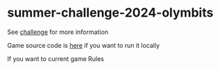 # summer-challenge-2024-olymbits

See [challenge](https://www.codingame.com/contests/summer-challenge-2024-olymbits) for more information

Game source code is [here](https://github.com/CodinGame/SummerChallenge2024Olymbits) if you want to run it locally

If you want to current game Rules
